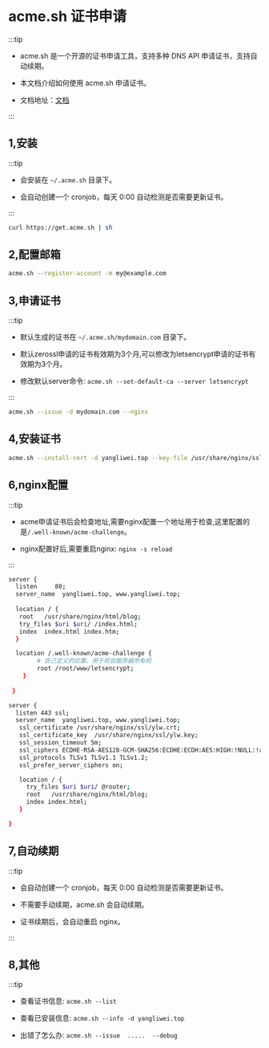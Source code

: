 # acme.sh 证书申请

:::tip

* acme.sh 是一个开源的证书申请工具，支持多种 DNS API 申请证书，支持自动续期。

* 本文档介绍如何使用 acme.sh 申请证书。

* 文档地址：[文档](https://github.com/acmesh-official/acme.sh/wiki/%E8%AF%B4%E6%98%8E)

:::

## 1,安装

:::tip

* 会安装在 `~/.acme.sh` 目录下。

* 会自动创建一个 cronjob，每天 0:00 自动检测是否需要更新证书。

:::

```bash
curl https://get.acme.sh | sh
```

## 2,配置邮箱
  
```bash
acme.sh --register-account -m my@example.com
```

## 3,申请证书

:::tip

* 默认生成的证书在 `~/.acme.sh/mydomain.com` 目录下。

* 默认zerossl申请的证书有效期为3个月,可以修改为letsencrypt申请的证书有效期为3个月。

* 修改默认server命令: `acme.sh --set-default-ca --server letsencrypt`

:::

```bash
acme.sh --issue -d mydomain.com --nginx
```

## 4,安装证书

```bash
acme.sh --install-cert -d yangliwei.top --key-file /usr/share/nginx/ssl/ylw.key --fullchain-file /usr/share/nginx/ssl/ylw.crt --reloadcmd "nginx -s reload"
```

## 6,nginx配置

:::tip

* acme申请证书后会检查地址,需要nginx配置一个地址用于检查,这里配置的是`/.well-known/acme-challenge`。

* nginx配置好后,需要重启nginx: `nginx -s reload`

:::

```bash
server {
  listen     80;
  server_name  yangliwei.top, www.yangliwei.top;
  
  location / {
   root   /usr/share/nginx/html/blog;
   try_files $uri $uri/ /index.html;
   index  index.html index.htm;
  }

  location /.well-known/acme-challenge {
        # 自己定义的位置，用于校验服务器所有权
        root /root/www/letsencrypt;
    }
  
 }

server {
  listen 443 ssl;
  server_name  yangliwei.top, www.yangliwei.top;
   ssl_certificate /usr/share/nginx/ssl/ylw.crt;     
   ssl_certificate_key  /usr/share/nginx/ssl/ylw.key;       
   ssl_session_timeout 5m;
   ssl_ciphers ECDHE-RSA-AES128-GCM-SHA256:ECDHE:ECDH:AES:HIGH:!NULL:!aNULL:!MD5:!ADH:!RC4;
   ssl_protocols TLSv1 TLSv1.1 TLSv1.2;      
   ssl_prefer_server_ciphers on;  

   location / {
     try_files $uri $uri/ @router;
     root   /usr/share/nginx/html/blog;
     index index.html;
   }

}
```

## 7,自动续期

:::tip

* 会自动创建一个 cronjob，每天 0:00 自动检测是否需要更新证书。

* 不需要手动续期，acme.sh 会自动续期。

* 证书续期后，会自动重启 nginx。

:::

## 8,其他

:::tip

* 查看证书信息: `acme.sh --list`

* 查看已安装信息: `acme.sh --info -d yangliwei.top`

* 出错了怎么办: `acme.sh --issue  .....  --debug`
